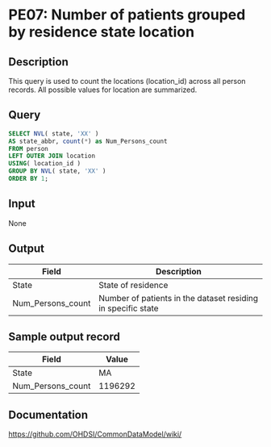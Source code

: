 <!---
Group:person
Name:PE07 Number of patients grouped by residence state location
Author:Patrick Ryan
CDM Version: 5.0
-->

# PE07: Number of patients grouped by residence state location

## Description
This query is used to count the locations (location_id) across all person records. All possible values for location are summarized.

## Query
```sql
SELECT NVL( state, 'XX' )
AS state_abbr, count(*) as Num_Persons_count
FROM person
LEFT OUTER JOIN location
USING( location_id )
GROUP BY NVL( state, 'XX' )
ORDER BY 1;
```

## Input

None

## Output

| Field |  Description |
| --- | --- |
| State | State of residence |
| Num_Persons_count | Number of patients in the dataset residing in specific state |

## Sample output record

| Field |  Value |
| --- | --- |
| State | MA |
| Num_Persons_count | 1196292 |


## Documentation
https://github.com/OHDSI/CommonDataModel/wiki/
